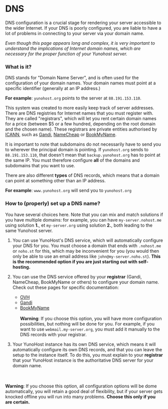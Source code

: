 # DNS

DNS configuration is a crucial stage for rendering your server accessible to the wider Internet. If your DNS is poorly configured, you are liable to have a lot of problems in connecting to your server via your domain name.

*Even though this page appears long and complex, it is very important to understand the implications of Internet domain names, which are necessary for the proper function of your Yunohost server.*

### What is it?

DNS stands for "Domain Name Server", and is often used for the configuration of your domain names. Your domain names must point at a specific identifier (generally at an IP address.)

**For example**: `yunohost.org` points to the server at `88.191.153.110`.

This system was created to more easily keep track of server addresses. There are DNS registries for Internet names that you must register with. They are called "registrars", which will let you rent certain domain names for a price (between $5 or a few hundred, depending on the root domain and the chosen name). These registrars are private entities authorised by [ICANN](http://fr.wikipedia.org/wiki/ICANN), such as [Gandi](http://gandi.net), [NameCheap](http://namecheap.com) or [BookMyName](http://bookmyname.com).

It is important to note that subdomains do not necessarily have to send you to wherever the principal domain is pointing. If `yunohost.org` sends to `88.191.153.110`, that doesn't mean that `backup.yunohost.org` has to point at the same IP. You must therefore configure **all** of the domains and subdomains that you want to use.

There are also different **types** of DNS records, which means that a domain can point at something other than an IP address.

**For example**: `www.yunohost.org` will send you to `yunohost.org`

### How to (properly) set up a DNS name?

You have several choices here. Note that you can mix and match solutions if you have multiple domains: for example, you can have `my-server.nohost.me` using solution **1.**, et `my-server.org` using solution **2.**, both leading to the same Yunohost server.

1. You can use YunoHost's DNS service, which will automatically configure your DNS for you. You must choose a domain that ends with `.nohost.me` or `noho.st` for this, which may be inconvenient for you (you would then only be able to use an email address like `john@my-server.noho.st`).
**This is the recommended option if you are just starting out with self-hosting.**

2. You can use the DNS service offered by your **registrar** (Gandi, NameCheap, BookMyName or others) to configure your domain name. Check out these pages for specific documentation:
    * [OVH](/OVH)
    * [Gandi](/Gandi)
    * [BookMyName](/BookMyName)
<br><br>**Warning**: If you choose this option, you will have more configuration possibilities, but nothing will be done for you. For example, if you want to use `webmail.my-server.org`, you must add it manually to the DNS records with your registrar.

3. Your YunoHost instance has its own DNS service, which means it will automatically configure its own DNS records, and that you can leave the setup to the instance itself. To do this, you must explain to your **registrar** that your YunoHost instance is the authoritative DNS server for your domain name.

<br><br>**Warning**: If you choose this option, all configuration options will be dome automatically, you will retain a good deal of flexibility, but if your server gets knocked offline you will run into many problems. **Choose this only if you are certain.**